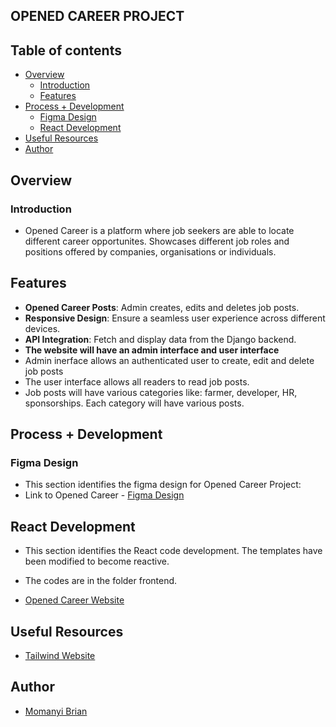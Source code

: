 ## OPENED CAREER PROJECT

## Table of contents

- [Overview](#overview)
    - [Introduction](#introduction)
    - [Features](#features)
- [Process + Development](#process-+-development)
    - [Figma Design](#figma-design)
    - [React Development](#react-development)
- [Useful Resources](#useful-resources)
- [Author](#author)

## Overview

### Introduction
- Opened Career is a platform where job seekers are able to locate different career opportunites. Showcases different job roles and positions offered by companies, organisations or individuals.

## Features
- **Opened Career Posts**: Admin creates, edits and deletes job posts.
- **Responsive Design**: Ensure a seamless user experience across different devices.
- **API Integration**: Fetch and display data from the Django backend.
- **The website will have an admin interface and user interface**
- Admin inerface allows an authenticated user to create, edit and delete job posts
- The user interface allows all readers to read job posts.
- Job posts will have various categories like: farmer, developer, HR, sponsorships. Each category will have various posts.

## Process + Development

### Figma Design
- This section identifies the figma design for Opened Career Project:
- Link to Opened Career - [Figma Design](https://www.figma.com/file/hs5jkCTTbc2Rl0gtRSqt7R/Job-Website?type=design&node-id=0%3A1&mode=design&t=gTiGKwoWEYB315ES-1)

## React Development
- This section identifies the React code development. The templates have been modified to become reactive. 
- The codes are in the folder frontend.

- [Opened Career Website]()

## Useful Resources
- [Tailwind Website](https://tailwindcss.com/)


## Author

- [Momanyi Brian](https://portfolio-momanyi-brian.vercel.app)